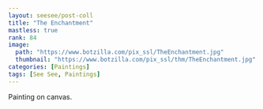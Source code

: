 ```yaml
---
layout: seesee/post-coll
title: "The Enchantment"
mastless: true
rank: 84
image:
  path: "https://www.botzilla.com/pix_ssl/TheEnchantment.jpg"
  thumbnail: "https://www.botzilla.com/pix_ssl/thm/TheEnchantment.jpg"
categories: [Paintings]
tags: [See See, Paintings]
---
```


Painting on canvas.



